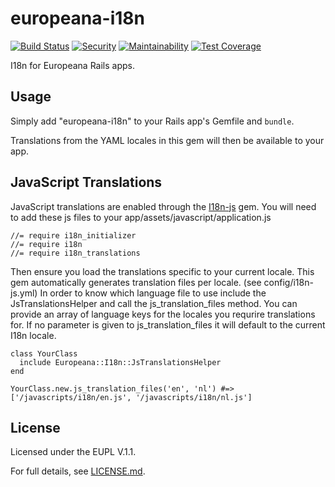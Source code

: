 # europeana-i18n

[![Build Status](https://travis-ci.org/europeana/europeana-i18n-ruby.svg?branch=develop)](https://travis-ci.org/europeana/europeana-i18n-ruby) [![Security](https://hakiri.io/github/europeana/europeana-i18n-ruby/develop.svg)](https://hakiri.io/github/europeana/europeana-i18n-ruby/develop) [![Maintainability](https://api.codeclimate.com/v1/badges/595f677209e9fc811622/maintainability)](https://codeclimate.com/github/europeana/europeana-i18n-ruby/maintainability) [![Test Coverage](https://api.codeclimate.com/v1/badges/595f677209e9fc811622/test_coverage)](https://codeclimate.com/github/europeana/europeana-i18n-ruby/test_coverage)

I18n for Europeana Rails apps.

## Usage

Simply add "europeana-i18n" to your Rails app's Gemfile and `bundle`.

Translations from the YAML locales in this gem will then be available to your
app.

## JavaScript Translations

JavaScript translations are enabled through the [I18n-js](https://github.com/fnando/i18n-js) gem. 
You will need to add these js files to your app/assets/javascript/application.js

```
//= require i18n_initializer
//= require i18n
//= require i18n_translations
```

Then ensure you load the translations specific to your current locale.
This gem automatically generates translation files per locale. (see config/i18n-js.yml)
In order to know which language file to use include the JsTranslationsHelper and call the js_translation_files method.
You can provide an array of language keys for the locales you requrire translations for.
If no parameter is given to js_translation_files it will default to the current I18n locale.

```
class YourClass
  include Europeana::I18n::JsTranslationsHelper
end

YourClass.new.js_translation_files('en', 'nl') #=> ['/javascripts/i18n/en.js', '/javascripts/i18n/nl.js']
```

## License

Licensed under the EUPL V.1.1.

For full details, see [LICENSE.md](LICENSE.md).
